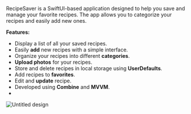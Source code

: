 RecipeSaver is a SwiftUI-based application designed to help you save and manage your favorite recipes. The app allows you to categorize your recipes and easily add new ones.


**Features:**
- Display a list of all your saved recipes.
- Easily **add** new recipes with a simple interface.
- Organize your recipes into different **categories**.
- **Upload photos** for your recipes.
- Store and delete recipes in local storage using **UserDefaults**.
- Add recipes to **favorites**.
- Edit and **update** recipe.
- Developed using **Combine** and **MVVM**.
- 
![Untitled design](https://github.com/user-attachments/assets/062d87fc-7193-4f0a-9c13-7917474917a7)


